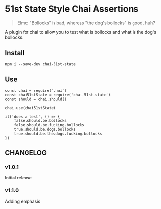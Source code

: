 # 51st State Style Chai Assertions

> Elmo: "Bollocks" is bad, whereas "the dog's bollocks" is good, huh? 

A plugin for chai to allow you to test what is bollocks and what is the dog's bollocks.

## Install
`npm i --save-dev chai-51st-state`

## Use
```
const chai = require('chai')
const chai51stState = require('chai-51st-state')
const should = chai.should()

chai.use(chai51stState)

it('does a test', () => {
    false.should.be.bollocks
    false.should.be.fucking.bollocks
    true.should.be.dogs.bollocks
    true.should.be.the.dogs.fucking.bollocks
})
```

## CHANGELOG
### v1.0.1
Initial release

### v1.1.0
Adding emphasis
